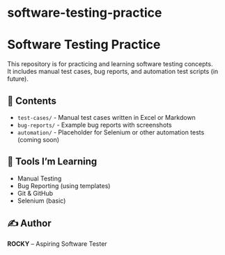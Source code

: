 # software-testing-practice
# Software Testing Practice

This repository is for practicing and learning software testing concepts.  
It includes manual test cases, bug reports, and automation test scripts (in future).

## 📁 Contents

- `test-cases/` - Manual test cases written in Excel or Markdown
- `bug-reports/` - Example bug reports with screenshots
- `automation/` - Placeholder for Selenium or other automation tests (coming soon)

## 🧪 Tools I’m Learning

- Manual Testing
- Bug Reporting (using templates)
- Git & GitHub
- Selenium (basic)

## ✍️ Author

**ROCKY** – Aspiring Software Tester  
